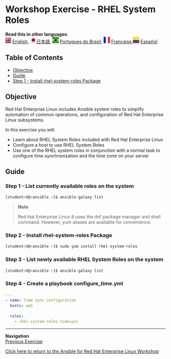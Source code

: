 # Workshop Exercise - RHEL System Roles

**Read this in other languages**:
<br>![uk](../images/uk.png) [English](README.md),  ![japan](../images/japan.png)[日本語](README.ja.md), ![brazil](../images/brazil.png) [Portugues do Brasil](README.pt-br.md), ![france](../images/fr.png) [Française](README.fr.md),![Español](../images/col.png) [Español](README.es.md).

## Table of Contents

* [Objective](#objective)
* [Guide](#guide)
* [Step 1 - Install rhel-system-roles Package](#step-1---install-rhel-system-roles-package)

## Objective

Red Hat Enterprise Linux includes Ansible system roles to simplify automation of common operations, and configuration of Red Hat Enterprise Linux subsystems.

In this exercise you will:

* Learn about RHEL System Roles included with Red Hat Enterprise Linux
* Configure a host to use RHEL System Roles
* Use one of the RHEL system roles in conjunction with a normal task to configure time synchronization and the time zone on your server

## Guide

### Step 1 - List currently available roles on the system

```bash
[student<X@>ansible ~]$ ansible-galaxy list
```

> **Note**
>
> Red Hat Enterprise Linux 8 uses the dnf package manager and shell command. However, yum aliases are available for convenience.

### Step 2 - Install rhel-system-roles Package

```bash
[student<X@>ansible ~]$ sudo yum install rhel-system-roles
```

### Step 3 - List newly available RHEL System Roles on the system

```bash
[student<X@>ansible ~]$ ansible-galaxy list
```

### Step 4 - Create a playbook **configure_time.yml**

```yaml
---
- name: Time sync configuration
  hosts: web

  roles:
    - rhel-system-roles.timesync
```
---
**Navigation**
<br>
[Previous Exercise](../1.7-role)

[Click here to return to the Ansible for Red Hat Enterprise Linux Workshop](../README.md)
